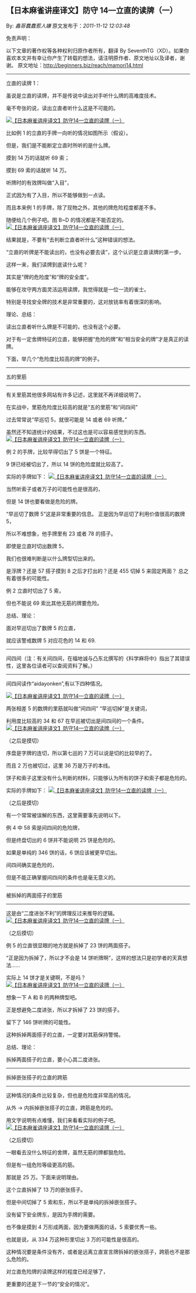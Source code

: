 ## 【日本麻雀讲座译文】防守 14—立直的读牌（一）

By: _鑫哥蠢蠢惹人嫌_ 原文发布于：_2011-11-12 12:03:48_

免责声明：

以下文章的著作权等各种权利归原作者所有，翻译 By
SeventhTG（XD）。如果你喜欢本文并有幸让你产生了转载的想法，请注明原作者、原文地址以及译者，谢谢。
原文地址：http://beginners.biz/reach/mamori14.html

---

立直的读牌 1：

虽说是立直的读牌，并不是传说中读出对手听什么牌的高难度技术。

毫不夸张的说，读出立直者听什么这是不可能的。

[![【日本麻雀讲座译文】防守14—立直的读牌（一）](http://s2.sinaimg.cn/middle/7f78b76fxb162239f2871&690)](http://photo.blog.sina.com.cn/showpic.html#blogid=7f78b76f0100zl0t&url=http://s2.sinaimg.cn/orignal/7f78b76fxb162239f2871)

比如例 1 的立直的手牌一向听的情况如图所示（假设）。

但是，我们是不能断定立直时所听的是什么牌。

摸到 14 万的话就听 69 索；

摸到 69 索的话就听 14 万。

听牌时的有效牌叫做“入目”，

正式因为有了入目，所以不能够做到一点读。

而且本来例 1 的手牌，除了现物之外，其他的牌危险程度都差不多。

随便给几个例子吧。图 B~D 的情况都是不能否定的。
[![【日本麻雀讲座译文】防守14—立直的读牌（一）](http://s12.sinaimg.cn/middle/7f78b76fxb1623b0e6e1b&690)](http://photo.blog.sina.com.cn/showpic.html#blogid=7f78b76f0100zl0t&url=http://s12.sinaimg.cn/orignal/7f78b76fxb1623b0e6e1b)

结果就是，不要有“去判断立直者听什么”这种错误的想法。

“立直的听牌是不能读出的，也没有必要去读”，这个认识是立直读牌的第一步。

这样一来，我们读牌到底读什么呢？

其实是“牌的危险度”和“牌的安全度”。

能够在攻守两方面灵活运用读牌，我觉得就是一位一流的雀士。

特别是寻找安全牌的技术是非常重要的，这对放铳率有着很深的影响。

理论、总结：

读出立直者听什么牌是不可能的，也没有这个必要。

对于有一定舍牌特征的立直，能够把握“危险的牌”和“相当安全的牌”才是真正的读牌。

下面，举几个“危险度比较高的牌”的例子。

---

五的里筋

---

有关里筋其他很多网站有许多记述，这里就不再详细说明了。

在实战中，里筋危险度比较高的就是“五的里筋”和“间四间”

过去常常说“早巡切 5，就很可能是 14 或者 69 听牌。”

虽然还不知道统计的结果，不过这也是可以容易感觉到的东西。
[![【日本麻雀讲座译文】防守14—立直的读牌（一）](http://s8.sinaimg.cn/middle/7f78b76fgb16f2f2f3c67&690)](http://photo.blog.sina.com.cn/showpic.html#blogid=7f78b76f0100zl0t&url=http://s8.sinaimg.cn/orignal/7f78b76fgb16f2f2f3c67)

例 2 的手牌，比较早得切出了 5 饼是一个特征。

9 饼已经被切出了，所以 14 饼的危险度就比较高了。

实际的手牌如下：
[![【日本麻雀讲座译文】防守14—立直的读牌（一）](http://s13.sinaimg.cn/middle/7f78b76fgb16f35e56ebc&690)](http://photo.blog.sina.com.cn/showpic.html#blogid=7f78b76f0100zl0t&url=http://s13.sinaimg.cn/orignal/7f78b76fgb16f35e56ebc)

当然听索子或者万子的可能性也是很高的，

但是 14 饼也要看做是危险的牌。

“早巡切了数牌 5”这是非常重要的信息。
正是因为早巡切了利用价值很高的数牌 5，

所以不难想象，他手牌里有 23 或者 78 的搭子。

即使是立直时切出数牌 5，

我们也很难判断是以什么牌型切出来的。

是浮牌？还是 57 搭子摸到 8 之后才打出的？还是 455 切掉 5 来固定两面？ 总之有着很多的可能性。

例 2 立直时切出了 5 索，

但也不能说 69 索比其他无筋的牌要危险。

总结、理论：

面对早巡切出了数牌 5 的立直，

就应该警戒数牌 5 对应花色的 14 和 69.

---

间四间（注：有关间四间，在福地诚与凸东北撰写的《科学麻将中》指出了其错误性，这里各位读者可以查阅资料了解。）

---

间四间读作“aidayonken”,有以下四种情况。

[![【日本麻雀讲座译文】防守14—立直的读牌（一）](http://s6.sinaimg.cn/middle/7f78b76fgb16f7337c335&690)](http://photo.blog.sina.com.cn/showpic.html#blogid=7f78b76f0100zl0t&url=http://s6.sinaimg.cn/orignal/7f78b76fgb16f7337c335)

两张相差 5 的数牌的里筋就叫做“间四间”
“早巡切掉”是关键词，

利用度比较高的 34 和 67 在早巡被切出是间四间的一个条件。
[![【日本麻雀讲座译文】防守14—立直的读牌（一）](http://s12.sinaimg.cn/middle/7f78b76fgb1712778150b&690)](http://photo.blog.sina.com.cn/showpic.html#blogid=7f78b76f0100zl0t&url=http://s12.sinaimg.cn/orignal/7f78b76fgb1712778150b)

（之后是摸切）

序盘是字牌的连切，所以第七巡的 7 万可以说是切的比较早的了。

而且 2 万也被切过，这里 36 万是万子的本线。

饼子和索子这里没有什么判断的材料，只能够认为所有的饼子和索子都是危险的。

实际的手牌如下：
[![【日本麻雀讲座译文】防守14—立直的读牌（一）](http://s3.sinaimg.cn/middle/7f78b76fgb17134206d12&690)](http://photo.blog.sina.com.cn/showpic.html#blogid=7f78b76f0100zl0t&url=http://s3.sinaimg.cn/orignal/7f78b76fgb17134206d12)

（之后是摸切）

有一个常常被误解的东西，这里需要事先说明以下。

例 4 中 58 索是间四间的危险牌，

但是终盘切出的 6 饼并不能说明 25 饼是危险的。

如果是单纯的 346 饼的话，6 饼应该被更早切出。

间四间确实是危险的，

但是不能正确掌握间四间的条件也是毫无意义的。

---

被拆掉的两面搭子的里筋

---

这是由“二度进张不利”的牌理反过来推导的逻辑。
[![【日本麻雀讲座译文】防守14—立直的读牌（一）](http://s7.sinaimg.cn/middle/7f78b76fgb1715a034b06&690)](http://photo.blog.sina.com.cn/showpic.html#blogid=7f78b76f0100zl0t&url=http://s7.sinaimg.cn/orignal/7f78b76fgb1715a034b06)

（之后摸切）

例 5 的立直很显眼的地方就是拆掉了 23 饼的两面搭子。

“正是因为拆掉了，所以才不会是 14 饼听牌啊”，这样的想法只是初学者的天真想法……

实际上 14 饼才是关键啊，不是吗？
[![【日本麻雀讲座译文】防守14—立直的读牌（一）](http://s6.sinaimg.cn/middle/7f78b76fxb181c81b95c5&690)](http://photo.blog.sina.com.cn/showpic.html#blogid=7f78b76f0100zl0t&url=http://s6.sinaimg.cn/orignal/7f78b76fxb181c81b95c5)

想象一下 A 和 B 的两种牌型吧。

正是想避免二度进张，所以才拆掉了 23 饼的搭子。

留下了 146 饼听牌的可能性。

这种拆掉两面搭子的立直，一定要对其筋保持警惕。

总结、理论：

拆掉两面搭子的立直，要小心其二度进张。

---

拆掉嵌张搭子的立直的跨筋

---

这种情况的条件比较复杂，但也是危险度非常高的情况。

从外 → 内拆掉嵌张搭子的立直，跨筋是危险的。

用文字说明有点难懂，我们来看看实际的例子吧。
[![【日本麻雀讲座译文】防守14—立直的读牌（一）](http://s14.sinaimg.cn/middle/7f78b76fxb181f407ffdd&690)](http://photo.blog.sina.com.cn/showpic.html#blogid=7f78b76f0100zl0t&url=http://s14.sinaimg.cn/orignal/7f78b76fxb181f407ffdd)

（之后摸切）

一眼看去没什么特征的舍牌，虽然无筋的牌都狠危险。

但是有一组危险等级更高的筋。

那就是 25 万。下面来说明理由。

这个立直拆掉了 13 万的嵌张搭子。

但是中间切掉了 5 索和东，所以不是单纯的拆掉嵌张搭子。

没有留下安全牌东，是因为手牌的需要。

也不像是摸到 4 万形成两面，因为要做两面的话，5 索要优秀一些。

也就是说，从 334 万这种形里切出 3 万的可能性是很高的。

这种情况要是条件没有齐，或者是远离立直宣言牌拆掉的嵌张搭子，跨筋也不是那么危险的。

对立直危险牌的读牌这样的程度已经足够了，

更重要的还是下一节的“安全的情况”。
